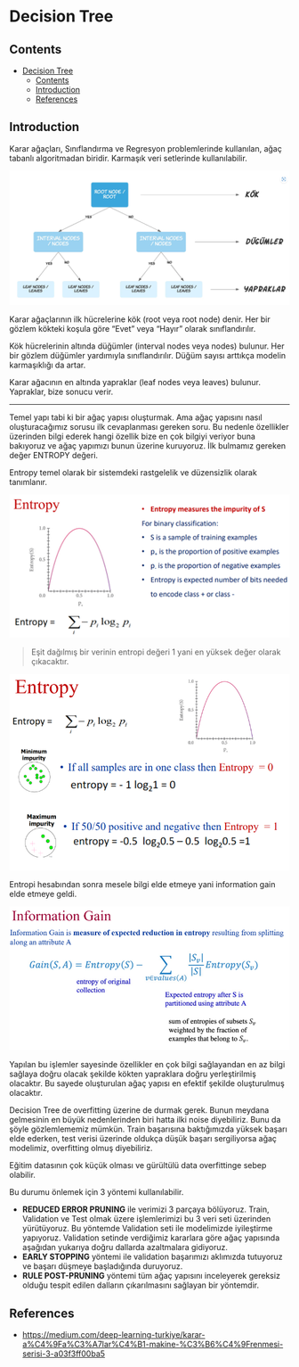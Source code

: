 # Decision Tree

## Contents
- [Decision Tree](#decision-tree)
  - [Contents](#contents)
  - [Introduction](#introduction)
  - [References](#references)

## Introduction

Karar ağaçları, Sınıflandırma ve Regresyon problemlerinde kullanılan, ağaç tabanlı algoritmadan biridir. Karmaşık veri setlerinde kullanılabilir.

![](photo/1.PNG)

Karar ağaçlarının ilk hücrelerine kök (root veya root node) denir. Her bir gözlem kökteki koşula göre “Evet” veya “Hayır” olarak sınıflandırılır.

Kök hücrelerinin altında düğümler (interval nodes veya nodes) bulunur. Her bir gözlem düğümler yardımıyla sınıflandırılır. Düğüm sayısı arttıkça modelin karmaşıklığı da artar.

Karar ağacının en altında yapraklar (leaf nodes veya leaves) bulunur. Yapraklar, bize sonucu verir.

---

Temel yapı tabi ki bir ağaç yapısı oluşturmak. Ama ağaç yapısını nasıl oluşturacağımız sorusu ilk cevaplanması gereken soru. Bu nedenle özellikler üzerinden bilgi ederek hangi özellik bize en çok bilgiyi veriyor buna bakıyoruz ve ağaç yapımızı bunun üzerine kuruyoruz. İlk bulmamız gereken değer ENTROPY değeri.

Entropy temel olarak bir sistemdeki rastgelelik ve düzensizlik olarak tanımlanır.

![](photo/2.png)

> Eşit dağılmış bir verinin entropi değeri 1 yani en yüksek değer olarak çıkacaktır.

![](photo/3.png)

Entropi hesabından sonra mesele bilgi elde etmeye yani information gain elde etmeye geldi.

![](photo/4.PNG)

Yapılan bu işlemler sayesinde özellikler en çok bilgi sağlayandan en az bilgi sağlaya doğru olacak şekilde kökten yapraklara doğru yerleştirilmiş olacaktır. Bu sayede oluşturulan ağaç yapısı en efektif şekilde oluşturulmuş olacaktır.

Decision Tree de overfitting üzerine de durmak gerek. Bunun meydana gelmesinin en büyük nedenlerinden biri hatta ilki noise diyebiliriz. Bunu da şöyle gözlemlememiz mümkün. Train başarısına baktığımızda yüksek başarı elde ederken, test verisi üzerinde oldukça düşük başarı sergiliyorsa ağaç modelimiz, overfitting olmuş diyebiliriz.

Eğitim datasının çok küçük olması ve gürültülü data overfittinge sebep olabilir.

Bu durumu önlemek için 3 yöntemi kullanılabilir.

* **REDUCED ERROR PRUNING** ile verimizi 3 parçaya bölüyoruz. Train, Validation ve Test olmak üzere işlemlerimizi bu 3 veri seti üzerinden yürütüyoruz. Bu yöntemde Validation seti ile modelimizde iyileştirme yapıyoruz. Validation setinde verdiğimiz kararlara göre ağaç yapısında aşağıdan yukarıya doğru dallarda azaltmalara gidiyoruz.
* **EARLY STOPPING** yöntemi ile validation başarımızı aklımızda tutuyoruz ve başarı düşmeye başladığında duruyoruz.
* **RULE POST-PRUNING** yöntemi tüm ağaç yapısını inceleyerek gereksiz olduğu tespit edilen dalların çıkarılmasını sağlayan bir yöntemdir.

## References

* https://medium.com/deep-learning-turkiye/karar-a%C4%9Fa%C3%A7lar%C4%B1-makine-%C3%B6%C4%9Frenmesi-serisi-3-a03f3ff00ba5